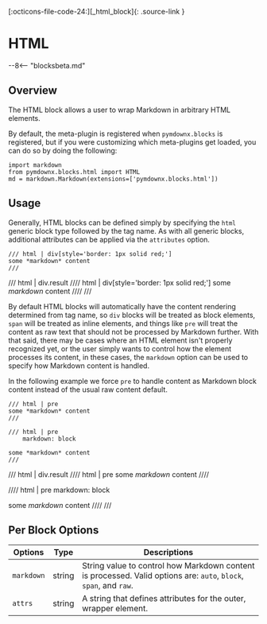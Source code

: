 [:octicons-file-code-24:][_html_block]{: .source-link }

# HTML

--8<-- "blocksbeta.md"

## Overview

The HTML block allows a user to wrap Markdown in arbitrary HTML elements.

By default, the meta-plugin is registered when `pymdownx.blocks` is registered, but if you were customizing which
meta-plugins get loaded, you can do so by doing the following:

```py3
import markdown
from pymdownx.blocks.html import HTML
md = markdown.Markdown(extensions=['pymdownx.blocks.html'])
```

## Usage

Generally, HTML blocks can be defined simply by specifying the `html` generic block type followed by the tag name. As
with all generic blocks, additional attributes can be applied via the `attributes` option.

```text title="HTML"
/// html | div[style='border: 1px solid red;']
some *markdown* content
///
```

/// html | div.result
//// html | div[style='border: 1px solid red;']
some *markdown* content
////
///

By default HTML blocks will automatically have the content rendering determined from tag name, so `div` blocks will be
treated as block elements, `span` will be treated as inline elements, and things like `pre` will treat the content as
raw text that should not be processed by Markdown further. With that said, there may be cases where an HTML element
isn't properly recognized yet, or the user simply wants to control how the element processes its content, in these
cases, the `markdown` option can be used to specify how Markdown content is handled.

In the following example we force `pre` to handle content as Markdown block content instead of the usual raw content
default.

```text title="Pre as Block"
/// html | pre
some *markdown* content
///

/// html | pre
    markdown: block

some *markdown* content
///
```

/// html | div.result
//// html | pre
some *markdown* content
////

//// html | pre
    markdown: block

some *markdown* content
////
///

## Per Block Options

Options      | Type       | Descriptions
------------ | ---------- | ------------
`markdown`   | string     | String value to control how Markdown content is processed. Valid options are: `auto`, `block`, `span`, and `raw`.
`attrs`      | string     | A string that defines attributes for the outer, wrapper element.
